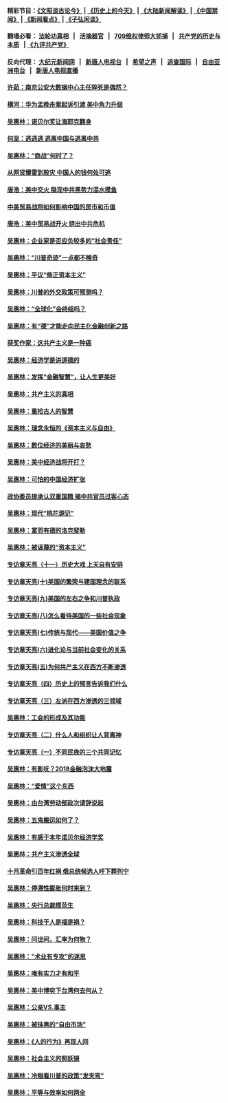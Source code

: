 #### 精彩节目：[《文昭谈古论今》](http://134.209.198.168/wenzhao) | [《历史上的今天》](http://134.209.198.168/today-in-history) | [《大陆新闻解读》](http://134.209.198.168/ntdtv-comedy) | [《中国禁闻》](http://134.209.198.168/ntdtv-news) | [《新闻看点》](http://134.209.198.168/news-insight) | [《子弘闲谈》](http://134.209.198.168/zihongxiantan/) 

  #### 翻墙必看： [法轮功真相](http://134.209.198.168:10000/videos/truth.html) &nbsp;&nbsp;|&nbsp;&nbsp; [活摘器官](http://134.209.198.168:10000/videos/res/Organs/) &nbsp;&nbsp;|&nbsp;&nbsp; [709维权律师大抓捕](http://134.209.198.168:10000/videos/709/) &nbsp;&nbsp;|&nbsp;&nbsp; [共产党的历史与本质](http://134.209.198.168:10000/videos/jiuping/) &nbsp;&nbsp;| [《九评共产党》](http://134.209.198.168:10000/videos/jiuping/) 

#### 反向代理： [大纪元新闻网](http://134.209.198.168:10080/) &nbsp;&nbsp;|&nbsp;&nbsp; [新唐人电视台](http://134.209.198.168:8000/) &nbsp;&nbsp;|&nbsp;&nbsp; [希望之声](http://134.209.198.168:8200/) &nbsp;&nbsp;|&nbsp;&nbsp; [追查国际](http://134.209.198.168:10010/) &nbsp;&nbsp;|&nbsp;&nbsp; [自由亚洲电台](http://134.209.198.168:9800/) &nbsp;&nbsp;|&nbsp;&nbsp; [新唐人电视直播](http://134.209.198.168/) 

#### [许茹：南京公安大数据中心主任猝死是偶然？](../pages/nsc423/n11064744.md?t=03192137) 

#### [横河：华为孟晚舟案起诉引渡 美中角力升级](../pages/nsc423/n11027230.md?t=03192137) 

#### [吴惠林：诺贝尔奖让海耶克翻身](../pages/nsc423/n10890049.md?t=03192137) 

#### [何坚：逃逃逃 逃离中国与逃离中共](../pages/nsc423/n10592891.md?t=03192137) 

#### [吴惠林：“商战”何时了？](../pages/nsc423/n10573558.md?t=03192137) 

#### [从网贷爆雷到股灾 中国人的钱何处可逃](../pages/nsc423/n10572800.md?t=03192137) 

#### [唐浩：美中交火 隐现中共黑势力混水摸鱼](../pages/nsc423/n10544040.md?t=03192137) 

#### [中美贸易战将如何影响中国的房市和币值](../pages/nsc423/n10543697.md?t=03192137) 

#### [唐浩：美中贸易战开火 烧出中共危机](../pages/nsc423/n10540126.md?t=03192137) 

#### [吴惠林：企业家是否应负较多的“社会责任”](../pages/nsc423/n10535022.md?t=03192137) 

#### [吴惠林：“川普奇迹”一点都不稀奇](../pages/nsc423/n10512808.md?t=03192137) 

#### [吴惠林：平议“修正资本主义”](../pages/nsc423/n10495724.md?t=03192137) 

#### [吴惠林：川普的外交政策可预测吗？](../pages/nsc423/n10462387.md?t=03192137) 

#### [吴惠林：“全球化”会终结吗？](../pages/nsc423/n10452838.md?t=03192137) 

#### [吴惠林：有“德”才能走向民主化金融创新之路](../pages/nsc423/n10432292.md?t=03192137) 

#### [获奖作家：这共产主义是一种癌](../pages/nsc423/n10431541.md?t=03192137) 

#### [吴惠林：经济学是讲道德的](../pages/nsc423/n10398014.md?t=03192137) 

#### [吴惠林：发挥“金融智慧”，让人生更美好](../pages/nsc423/n10375019.md?t=03192137) 

#### [吴惠林：共产主义的真相](../pages/nsc423/n10351394.md?t=03192137) 

#### [吴惠林：重拾古人的智慧](../pages/nsc423/n10337691.md?t=03192137) 

#### [吴惠林：理念永恒的《资本主义与自由》](../pages/nsc423/n10316274.md?t=03192137) 

#### [吴惠林：数位经济的美丽与哀愁](../pages/nsc423/n10292946.md?t=03192137) 

#### [吴惠林：美中经济战将开打？](../pages/nsc423/n10258825.md?t=03192137) 

#### [吴惠林：可怕的中国经济扩张](../pages/nsc423/n10219147.md?t=03192137) 

#### [政协委员提承认双重国籍 揭中共官员过客心态](../pages/nsc423/n10208809.md?t=03192137) 

#### [吴惠林：现代“桃花源记”](../pages/nsc423/n10185234.md?t=03192137) 

#### [吴惠林：富而有德的洛克斐勒](../pages/nsc423/n10142264.md?t=03192137) 

#### [吴惠林：被诬蔑的“资本主义”](../pages/nsc423/n10124816.md?t=03192137) 

#### [专访章天亮（十一）历史大戏 上天自有安排](../pages/nsc423/n10094905.md?t=03192137) 

#### [专访章天亮(十)美国的繁荣与建国理念的联系](../pages/nsc423/n10094899.md?t=03192137) 

#### [专访章天亮(九)美国的左右之争和川普执政](../pages/nsc423/n10094889.md?t=03192137) 

#### [专访章天亮(八)怎么看待美国的一些社会现象](../pages/nsc423/n10094857.md?t=03192137) 

#### [专访章天亮(七)传统与现代——美国价值之争](../pages/nsc423/n10093140.md?t=03192137) 

#### [专访章天亮(六)进化论与当前社会变化的关系](../pages/nsc423/n10092036.md?t=03192137) 

#### [专访章天亮(五)为何共产主义在西方不断渗透](../pages/nsc423/n10083620.md?t=03192137) 

#### [专访章天亮（四）历史上的预言告诉我们什么](../pages/nsc423/n10083606.md?t=03192137) 

#### [专访章天亮（三）左派在西方渗透的三领域](../pages/nsc423/n10081115.md?t=03192137) 

#### [吴惠林：工会的形成及其功能](../pages/nsc423/n10080633.md?t=03192137) 

#### [专访章天亮（二）什么人和组织让人背离神](../pages/nsc423/n10076637.md?t=03192137) 

#### [专访章天亮（一）不同民族的三个共同记忆](../pages/nsc423/n10074188.md?t=03192137) 

#### [吴惠林：有影呒？2018金融泡沫大地震](../pages/nsc423/n10040534.md?t=03192137) 

#### [吴惠林：“爱情”这个东西](../pages/nsc423/n10019423.md?t=03192137) 

#### [吴惠林：由台湾劳动部政次请辞说起](../pages/nsc423/n9979679.md?t=03192137) 

#### [吴惠林：五鬼搬运如何了？](../pages/nsc423/n9925338.md?t=03192137) 

#### [吴惠林：有感于本年诺贝尔经济学奖](../pages/nsc423/n9871883.md?t=03192137) 

#### [吴惠林：共产主义渗透全球](../pages/nsc423/n9812748.md?t=03192137) 

#### [十月革命引百年红祸 俄总统候选人吁下葬列宁](../pages/nsc423/n9810182.md?t=03192137) 

#### [吴惠林：停滞性膨胀何时来到？](../pages/nsc423/n9764136.md?t=03192137) 

#### [吴惠林：央行总裁模范生](../pages/nsc423/n9728134.md?t=03192137) 

#### [吴惠林：科技于人是福是祸？](../pages/nsc423/n9672982.md?t=03192137) 

#### [吴惠林：问世间，汇率为何物？](../pages/nsc423/n9621788.md?t=03192137) 

#### [吴惠林：“术业有专攻”的迷思](../pages/nsc423/n9580363.md?t=03192137) 

#### [吴惠林：唯有实力才有和平](../pages/nsc423/n9529599.md?t=03192137) 

#### [吴惠林：美中博奕下台湾何去何从？](../pages/nsc423/n9483598.md?t=03192137) 

#### [吴惠林：公亲VS.事主](../pages/nsc423/n9425637.md?t=03192137) 

#### [吴惠林：被抹黑的“自由市场”](../pages/nsc423/n9351545.md?t=03192137) 

#### [吴惠林：《人的行为》再现人间](../pages/nsc423/n9296339.md?t=03192137) 

#### [吴惠林：社会主义的照妖镜](../pages/nsc423/n9243460.md?t=03192137) 

#### [吴惠林：冷眼看川普的政策“发夹弯”](../pages/nsc423/n9120684.md?t=03192137) 

#### [吴惠林：平等与效率如何两全](../pages/nsc423/n9075430.md?t=03192137) 

